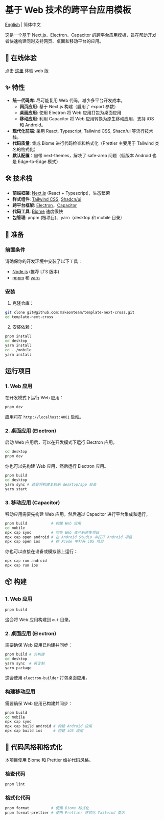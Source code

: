 # 基于 Web 技术的跨平台应用模板

[English](README.md) | 简体中文

这是一个基于 Next.js、Electron、Capacitor 的跨平台应用模板，旨在帮助开发者快速构建同时支持网页、桌面和移动平台的应用。

## 🔗 在线体验

点击 [这里](https://template-next-cross.vercel.app/boards) 体验 web 版

## ✨ 特性

- **统一代码库**: 尽可能复用 Web 代码，减少多平台开发成本。
  - **网页应用**: 基于 Next.js 构建（启用了 export 参数）
  - **桌面应用**: 使用 Electron 将 Web 应用打包为桌面应用
  - **移动应用**: 利用 Capacitor 将 Web 应用转换为原生移动应用，支持 iOS 和 Android。
- **现代化前端**: 采用 React, Typescript, Tailwind CSS, Shacn/ui 等流行技术栈。
- **代码质量**: 集成 Biome 进行代码检查和格式化（Prettier 主要用于 Tailwind 类名的格式化）
- **默认配置**：自带 next-themes，解决了 safe-area 问题（低版本 Android 也是 Edge-to-Edge 模式）

## 🛠️ 技术栈

- **前端框架**: [Next.js](https://nextjs.org/) (React + Typescript)，生态繁荣
- **样式组件**: [Tailwind CSS](https://tailwindcss.com/), [Shadcn/ui](https://ui.shadcn.com/)
- **跨平台框架**: [Electron](https://www.electronjs.org/)，[Capacitor](https://capacitorjs.com/)
- **代码工具**: [Biome](https://biomejs.dev/) 速度很快
- **包管理**: pnpm (根项目)、yarn（desktop 和 mobile 目录）

## 🚀 准备

### 前置条件

请确保你的开发环境中安装了以下工具：

- [Node.js](https://nodejs.org/en/) (推荐 LTS 版本)
- [pnpm](https://pnpm.io/installation) 和 [yarn](https://yarnpkg.com/getting-started/install)

### 安装

1. 克隆仓库：

```bash
git clone git@github.com:makeonteam/template-next-cross.git
cd template-next-cross
```

2. 安装依赖：

```bash
pnpm install
cd desktop
yarn install
cd ../mobile
yarn install
```

## 运行项目

### 1. Web 应用

在开发模式下运行 Web 应用：

```bash
pnpm dev
```

应用将在 `http://localhost:4001` 启动。

### 2. 桌面应用 (Electron)

启动 Web 应用后，可以在开发模式下运行 Electron 应用。

```bash
cd desktop
pnpm dev
```

你也可以先构建 Web 应用，然后运行 Electron 应用。

```bash
pnpm build
cd desktop
yarn sync # 这会将构建复制到 desktop/app 目录
yarn start
```

### 3. 移动应用 (Capacitor)

移动应用需要先构建 Web 应用，然后通过 Capacitor 进行平台集成和运行。

```bash
pnpm build           # 构建 Web 应用
cd mobile
npx cap sync         # 同步 Web 资产到原生项目
npx cap open android # 在 Android Studio 中打开 Android 项目
npx cap open ios     # 在 Xcode 中打开 iOS 项目
```

你也可以直接在设备或模拟器上运行：

```bash
npx cap run android
npx cap run ios
```

## 📦 构建

### 1. Web 应用

```bash
pnpm build
```

这会将 Web 应用构建到 `out` 目录。

### 2. 桌面应用 (Electron)

需要确保 Web 应用已构建并同步：

```bash
pnpm build # 先构建
cd desktop
yarn sync  # 再复制
yarn package
```

这会使用 `electron-builder` 打包桌面应用。

### 构建移动应用

需要确保 Web 应用已构建并同步：

```bash
pnpm build
cd mobile
npx cap sync
npx cap build android # 构建 Android 应用
npx cap build ios     # 构建 iOS 应用
```

## 🧹 代码风格和格式化

本项目使用 Biome 和 Prettier 维护代码风格。

### 检查代码

```bash
pnpm lint
```

### 格式化代码

```bash
pnpm format          # 使用 Biome 格式化
pnpm format-prettier # 使用 Prettier 格式化 Tailwind 类名
```
